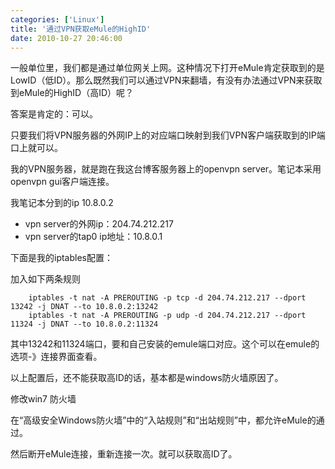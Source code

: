 ```yaml
---
categories: ['Linux']
title: '通过VPN获取eMule的HighID'
date: 2010-10-27 20:46:00
---
```

一般单位里，我们都是通过单位网关上网。这种情况下打开eMule肯定获取到的是LowID（低ID）。那么既然我们可以通过VPN来翻墙，有没有办法通过VPN来获取到eMule的HighID（高ID）呢？

答案是肯定的：可以。

只要我们将VPN服务器的外网IP上的对应端口映射到我们VPN客户端获取到的IP端口上就可以。

我的VPN服务器，就是跑在我这台博客服务器上的openvpn server。笔记本采用openvpn gui客户端连接。

我笔记本分到的ip 10.8.0.2  

* vpn server的外网ip：204.74.212.217
* vpn server的tap0 ip地址：10.8.0.1

下面是我的iptables配置：

加入如下两条规则

```
    iptables -t nat -A PREROUTING -p tcp -d 204.74.212.217 --dport 13242 -j DNAT --to 10.8.0.2:13242   
    iptables -t nat -A PREROUTING -p udp -d 204.74.212.217 --dport 11324 -j DNAT --to 10.8.0.2:11324   
```

其中13242和11324端口，要和自己安装的emule端口对应。这个可以在emule的选项-》连接界面查看。

以上配置后，还不能获取高ID的话，基本都是windows防火墙原因了。

修改win7 防火墙

在“高级安全Windows防火墙”中的“入站规则”和“出站规则”中，都允许eMule的通过。

然后断开eMule连接，重新连接一次。就可以获取高ID了。
